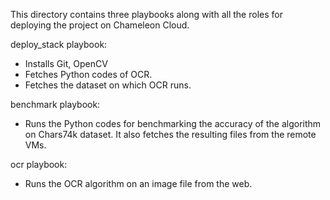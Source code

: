 This directory contains three playbooks along with all the roles for deploying the project on Chameleon Cloud.

deploy_stack playbook:
- Installs Git, OpenCV
- Fetches Python codes of OCR.
- Fetches the dataset on which OCR runs.

benchmark playbook:
- Runs the Python codes for benchmarking the accuracy of the algorithm on Chars74k dataset. It also fetches the resulting files from the remote VMs.

ocr playbook:
- Runs the OCR algorithm on an image file from the web.
